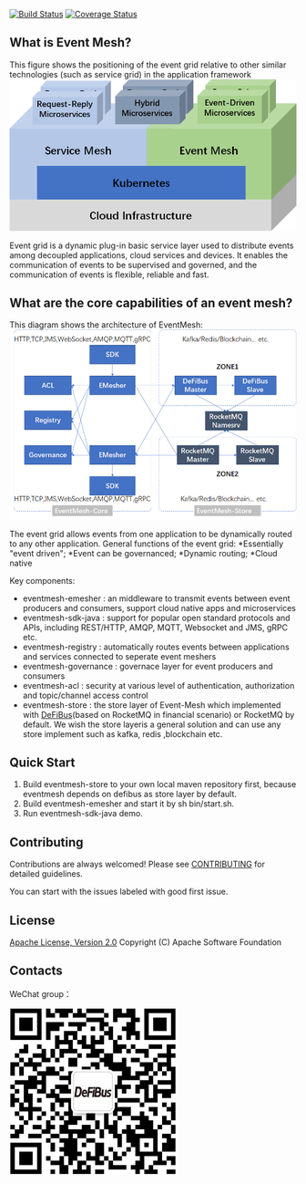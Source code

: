 [![Build Status](https://www.travis-ci.org/WeBankFinTech/DeFiBus.svg?branch=master)](https://www.travis-ci.org/WeBankFinTech/EventMesh) [![Coverage Status](https://coveralls.io/repos/github/WeBankFinTech/DeFiBus/badge.svg?branch=master)](https://coveralls.io/github/WeBankFinTech/EventMesh?branch=master)

## What is Event Mesh?
This figure shows the positioning of the event grid relative to other similar technologies (such as service grid) in the application framework
![architecture1](docs/images/eventmesh-define.png)

Event grid is a dynamic plug-in basic service layer used to distribute events among decoupled applications, cloud services and devices. It enables the communication of events to be supervised and governed, and the communication of events is flexible, reliable and fast.
## What are the core capabilities of an event mesh?
This diagram shows the architecture of EventMesh:
![architecture2](docs/images/eventmesh-arch.png)

The event grid allows events from one application to be dynamically routed to any other application.
General functions of the event grid:
*Essentially "event driven";
*Event can be governanced;
*Dynamic routing;
*Cloud native

Key components:
* eventmesh-emesher : an middleware to transmit events between event producers and consumers, support cloud native apps and microservices
* eventmesh-sdk-java : support for popular open standard protocols and APIs, including REST/HTTP, AMQP, MQTT, Websocket and JMS, gRPC etc.
* eventmesh-registry : automatically routes events between applications and services connected to seperate event meshers
* eventmesh-governance : governace layer for event producers and consumers
* eventmesh-acl : security at various level of authentication, authorization and topic/channel access control
* eventmesh-store : the store layer of Event-Mesh which implemented with [DeFiBus](https://github.com/WeBankFinTech/DeFiBus)(based on RocketMQ in financial scenario) or RocketMQ by default. We wish the store layeris a general solution and can use any store implement such as kafka, redis ,blockchain etc.

## Quick Start
1. Build eventmesh-store to your own local maven repository first, because eventmesh depends on defibus as store layer by default. 
2. Build eventmesh-emesher and start it by sh bin/start.sh.
3. Run eventmesh-sdk-java demo. 

## Contributing
Contributions are always welcomed! Please see [CONTRIBUTING](CONTRIBUTING.md) for detailed guidelines.

You can start with the issues labeled with good first issue.

## License
[Apache License, Version 2.0](http://www.apache.org/licenses/LICENSE-2.0.html) Copyright (C) Apache Software Foundation

## Contacts
WeChat group：

![wechat_qr](./docs/images/mesh-helper.png)


